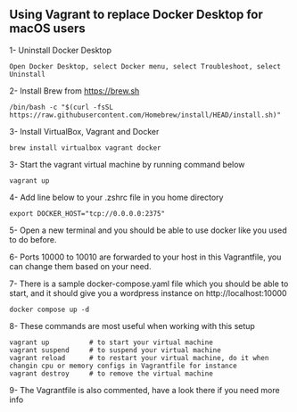 ## Using Vagrant to replace Docker Desktop for macOS users 

1- Uninstall Docker Desktop 

    Open Docker Desktop, select Docker menu, select Troubleshoot, select Uninstall

2- Install Brew from https://brew.sh

    /bin/bash -c "$(curl -fsSL https://raw.githubusercontent.com/Homebrew/install/HEAD/install.sh)"


3- Install VirtualBox, Vagrant and Docker

    brew install virtualbox vagrant docker

3- Start the vagrant virtual machine by running command below

    vagrant up

4- Add line below to your .zshrc file in you home directory

    export DOCKER_HOST="tcp://0.0.0.0:2375"

5- Open a new terminal and you should be able to use docker like you used to do before.

6- Ports 10000 to 10010 are forwarded to your host in this Vagrantfile, you can change them based on your need.

7- There is a sample docker-compose.yaml file which you should be able to start, and it should give you a wordpress instance on http://localhost:10000

    docker compose up -d

8- These commands are most useful when working with this setup

    vagrant up          # to start your virtual machine
    vagrant suspend     # to suspend your virtual machine
    vagrant reload      # to restart your virtual machine, do it when changin cpu or memory configs in Vagrantfile for instance
    vagrant destroy     # to remove the virtual machine

9- The Vagrantfile is also commented, have a look there if you need more info
